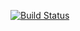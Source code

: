 [![Build Status](https://travis-ci.com/kaf011/cse110-lab5.svg?branch=main)](https://travis-ci.com/kaf011/cse110-lab5)
